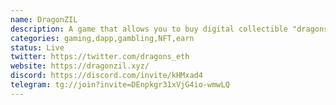 ```yaml
---
name: DragonZIL
description: A game that allows you to buy digital collectible "dragons" with ZIL, which mate, fight and mutate.
categories: gaming,dapp,gambling,NFT,earn
status: Live
twitter: https://twitter.com/dragons_eth
website: https://dragonzil.xyz/
discord: https://discord.com/invite/kHMxad4
telegram: tg://join?invite=DEnpkgr31xVjG4io-wmwLQ
---
```

